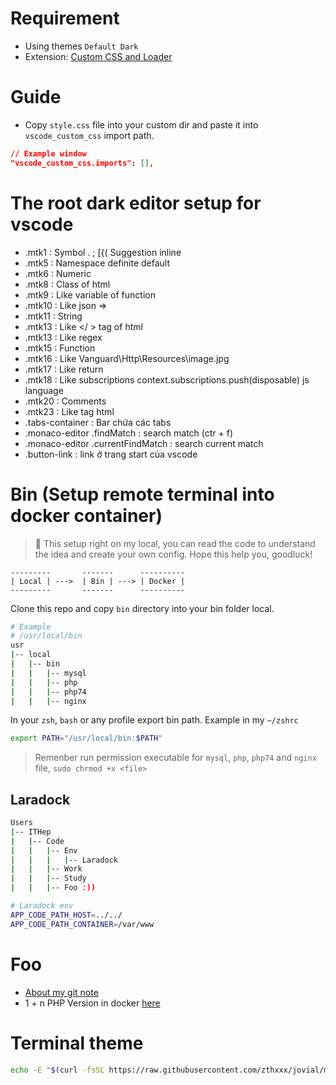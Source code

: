 # Requirement
- Using themes `Default Dark`
- Extension: [Custom CSS and Loader](https://marketplace.visualstudio.com/items?itemName=be5invis.vscode-custom-css)

# Guide
- Copy `style.css` file into your custom dir and paste it into `vscode_custom_css` import path.
```Json
// Example window
"vscode_custom_css.imports": [],
```

# The root dark editor setup for vscode
- .mtk1   : Symbol . ; [{( Suggestion inline
- .mtk5   : Namespace definite default
- .mtk6   : Numeric
- .mtk8   : Class of html
- .mtk9   : Like variable of function
- .mtk10  : Like json =>
- .mtk11  : String
- .mtk13  : Like </ > tag of html
- .mtk13  : Like regex
- .mtk15  : Function
- .mtk16  : Like Vanguard\Http\Resources\image.jpg
- .mtk17  : Like return
- .mtk18  : Like subscriptions context.subscriptions.push(disposable) js language
- .mtk20  : Comments
- .mtk23  : Like tag html
- .tabs-container : Bar chứa các tabs
- .monaco-editor .findMatch : search match (ctr + f)
- .monaco-editor .currentFindMatch : search current match
- .button-link : link ở trang start của vscode

# Bin (Setup remote terminal into docker container)
> 🔴 This setup right on my local, you can read the code to understand the idea and create your own config. Hope this help you, goodluck!

```
---------       -------      ----------
| Local | --->  | Bin | ---> | Docker |
---------       -------      ----------
```

Clone this repo and copy `bin` directory into your bin folder local.
```sh
# Example
# /usr/local/bin
usr
|-- local
|   |-- bin
|   |   |-- mysql
|   |   |-- php
|   |   |-- php74
|   |   |-- nginx
```

In your `zsh`, `bash` or any profile export bin path. Example in my `~/zshrc`
```sh
export PATH="/usr/local/bin:$PATH"
```
> Remenber run permission executable for `mysql`, `php`, `php74` and `nginx` file, `sudo chrmod +x <file>`

## Laradock
```sh
Users
|-- ITHep
|   |-- Code
|   |   |-- Env
|   |   |   |-- Laradock
|   |   |-- Work
|   |   |-- Study
|   |   |-- Foo :))
```

```sh
# Laradock env
APP_CODE_PATH_HOST=../../
APP_CODE_PATH_CONTAINER=/var/www
```

# Foo
- [About my git note](https://github.com/thep200/git.git)
- 1 + n PHP Version in docker [here](https://msirius.medium.com/1-n-php-versions-and-projects-via-laradock-51938b337071)

# Terminal theme
```sh
echo -E "$(curl -fsSL https://raw.githubusercontent.com/zthxxx/jovial/master/jovial.zsh-theme)" > ~/.oh-my-zsh/themes/jovial.zsh-theme
```
